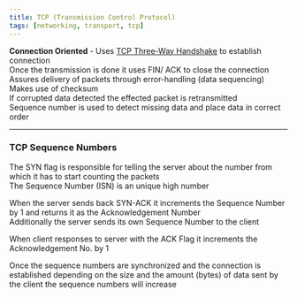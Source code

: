 ```yaml
---
title: TCP (Transmission Control Protocol)
tags: [networking, transport, tcp]
---
```


**Connection Oriented** - Uses [TCP Three-Way Handshake](../../../Information%20Security/Tools%20&%20Services/Nmap/TCP%20Three-Way%20Handshake.md) to establish connection  
Once the transmission is done it uses FIN/ ACK to close the connection  
Assures delivery of packets through error-handling (data sequencing)  
Makes use of checksum  
If corrupted data detected the effected packet is retransmitted  
Sequence number is used to detect missing data and place data in correct order

---

### TCP Sequence Numbers

The SYN flag is responsible for telling the server about the number from which it has to start counting the packets  
The Sequence Number (ISN) is an unique high number

When the server sends back SYN-ACK it increments the Sequence Number by 1 and returns it as the Acknowledgement Number  
Additionally the server sends its own Sequence Number to the client

When client responses to server with the ACK Flag it increments the Acknowledgement No. by 1

Once the sequence numbers are synchronized and the connection is established depending on the size and the amount (bytes) of data sent by the client the sequence numbers will increase